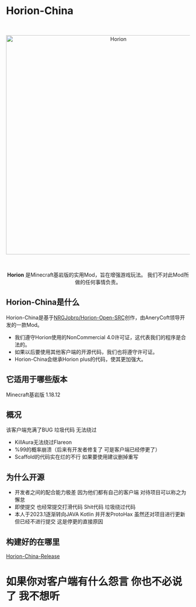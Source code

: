 # Horion-China
<div align="center">
  <br />
    <p>
      <a href="https://github.com/horionclient/Horion"><img src="https://raw.githubusercontent.com/horionclient/Horion/master/.github/horion-banner.png" width="600" alt="Horion" /></a>
    </p>
  <br />
  <p>
    <b>Horion</b> 是Minecraft基岩版的实用Mod，旨在增强游戏玩法。 我们不对此Mod所做的任何事情负责。
  </p>
</div>

## Horion-China是什么
Horion-China是基于[NRGJobro/Horion-Open-SRC](https://github.com/NRGJobro/Horion-Open-SRC)创作，由AneryCoft领导开发的一款Mod。

* 我们遵守Horion使用的NonCommercial 4.0许可证，这代表我们的程序是合法的。
* 如果以后要使用其他客户端的开源代码，我们也将遵守许可证。
* Horion-China会继承Horion plus的代码，使其更加强大。

## 它适用于哪些版本
Minecraft基岩版 1.18.12

## 概况
该客户端充满了BUG 垃圾代码 无法绕过
* KillAura无法绕过Flareon
* %99的概率崩溃（后来有开发者修复了 可是客户端已经停更了）
* Scaffold的代码实在烂的不行 如果要使用建议删掉重写

## 为什么开源
* 开发者之间的配合能力极差 因为他们都有自己的客户端 对待项目可以称之为懈怠
* 即使提交 也经常提交打滑代码 Shit代码 垃圾绕过代码
* 本人于2023.1逐渐转向JAVA Kotlin 并开发ProtoHax 虽然还对项目进行更新 但已经不进行提交 这是停更的直接原因

## 构建好的在哪里
[Horion-China-Release](https://github.com/AneryCoft/Horion-China-Release)

# 如果你对客户端有什么怨言 你也不必说了 我不想听
